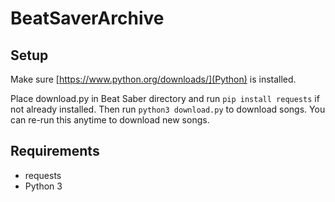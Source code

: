 # BeatSaverArchive

## Setup
Make sure [https://www.python.org/downloads/](Python) is installed.

Place download.py in Beat Saber directory and run `pip install requests` if not already installed.
Then run `python3 download.py` to download songs. You can re-run this anytime to download new songs.

## Requirements
* requests
* Python 3
